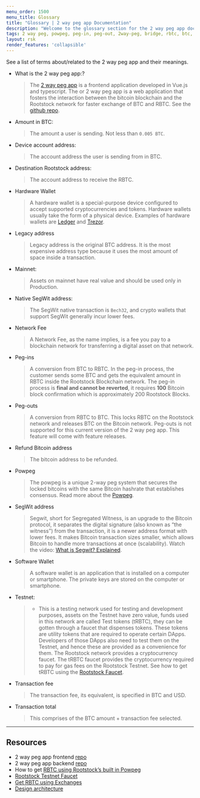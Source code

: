 ```yaml
---
menu_order: 1500
menu_title: Glossary
title: "Glossary | 2 way peg app Documentation"
description: "Welcome to the glossary section for the 2 way peg app documentation."
tags: 2 way peg, powpeg, peg-in, peg-out, 2way-peg, bridge, rbtc, btc, rootstock, testnet, mainnet, guide, setup, integrate, use
layout: rsk
render_features: 'collapsible'
---
```


See a list of terms about/related to the 2 way peg app and their meanings.

[](#top "collapsible")
- What is the 2 way peg app:?
    > The [2 way peg app](https://app.2wp.rootstock.io/) is a frontend application developed in Vue.js and typescript. The or 2 way peg app is a web application that fosters the interaction between the bitcoin blockchain and the Rootstock network for faster exchange of BTC and RBTC. See the [github repo](https://github.com/rsksmart/2wp-app).
- Amount in BTC:
    > The amount a user is sending. Not less than `0.005 BTC`.
- Device account address:
    > The account address the user is sending from in BTC.
- Destination Rootstock address:
    > The account address to receive the RBTC.
- Hardware Wallet
    > A hardware wallet is a special-purpose device configured to accept supported cryptocurrencies and tokens. Hardware wallets usually take the form of a physical device. Examples of hardware wallets are [Ledger](https://shop.ledger.com/products/ledger-nano-s-plus) and [Trezor](https://shop.trezor.io/).
- Legacy address
    > Legacy address is the original BTC address. It is the most expensive address type because it uses the most amount of space inside a transaction.
- Mainnet:
    > Assets on mainnet have real value and should be used only in Production.
- Native SegWit address:
    > The SegWit native transaction is `Bech32`, and crypto wallets that support SegWit generally incur lower fees.
- Network Fee
    > A Network Fee, as the name implies, is a fee you pay to a blockchain network for transferring a digital asset on that network.
- Peg-ins
    > A conversion from BTC to RBTC. In the peg-in process, the customer sends some BTC and gets the equivalent amount in RBTC inside the Rootstock Blockchain network. The peg-in process is **final and cannot be reverted**, it requires **100** Bitcoin block confirmation which is approximately 200 Rootstock Blocks.
- Peg-outs
    > A conversion from RBTC to BTC. This locks RBTC on the Rootstock network and releases BTC on the Bitcoin network. Peg-outs is not supported for this current version of the 2 way peg app. This feature will come with feature releases.
- Refund Bitcoin address
    > The bitcoin address to be refunded.
- Powpeg
    > The powpeg is a unique 2-way peg system that secures the locked bitcoins with the same Bitcoin hashrate that establishes consensus. Read more about the [Powpeg](/rsk/architecture/powpeg/).
- SegWit address
    > Segwit, short for Segregated Witness, is an upgrade to the Bitcoin protocol, it separates the digital signature (also known as “the witness”) from the transaction, it is a newer address format with lower fees. It makes Bitcoin transaction sizes smaller, which allows Bitcoin to handle more transactions at once (scalability). Watch the video: [What is Segwit? Explained](https://youtu.be/f3CFUbeehc8).
- Software Wallet
    > A software wallet is an application that is installed on a computer or smartphone. The private keys are stored on the computer or smartphone.
- Testnet:
    > - This is a testing network used for testing and development purposes, assets on the Testnet have zero value, funds used in this network are called Test tokens (tRBTC), they can be gotten through a faucet that dispenses tokens. These tokens are utility tokens that are required to operate certain DApps. Developers of those DApps also need to test them on the Testnet, and hence these are provided as a convenience for them. The Rootstock network provides a cryptocurrency faucet. The tRBTC faucet provides the cryptocurrency required to pay for gas fees on the Rootstock Testnet. See how to get tRBTC using the [Rootstock Faucet](https://faucet.rootstock.io/).
- Transaction fee
    > The transaction fee, its equivalent, is specified in BTC and USD.
- Transaction total
    > This comprises of the BTC amount + transaction fee selected.

----

## Resources

* 2 way peg app frontend [repo](https://github.com/rsksmart/2wp-app)
* 2 way peg app backend [repo](https://github.com/rsksmart/2wp-api)
* How to get [RBTC using Rootstock’s built in Powpeg](/guides/get-crypto-on-rsk/powpeg-btc-rbtc/)
* [Rootstock Testnet Faucet](https://faucet.rootstock.io/)
* [Get RBTC using Exchanges](/guides/get-crypto-on-rsk/rbtc-exchanges/)
* [Design architecture](/guides/two-way-peg-app/advanced-operations/design-architecture/)